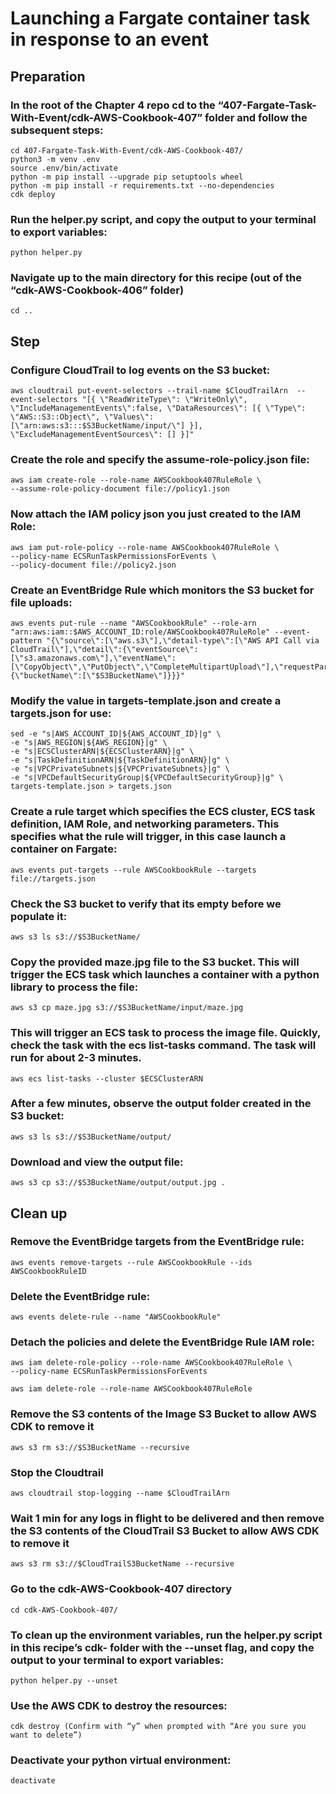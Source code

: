# Launching a Fargate container task in response to an event
## Preparation
### In the root of the Chapter 4 repo cd to the “407-Fargate-Task-With-Event/cdk-AWS-Cookbook-407” folder and follow the subsequent steps: 
    cd 407-Fargate-Task-With-Event/cdk-AWS-Cookbook-407/
    python3 -m venv .env
    source .env/bin/activate
    python -m pip install --upgrade pip setuptools wheel
    python -m pip install -r requirements.txt --no-dependencies
    cdk deploy
### Run the helper.py script, and copy the output to your terminal to export variables:
    python helper.py

### Navigate up to the main directory for this recipe (out of the “cdk-AWS-Cookbook-406” folder)
    cd ..
    
## Step

### Configure CloudTrail to log events on the S3 bucket:
    aws cloudtrail put-event-selectors --trail-name $CloudTrailArn  --event-selectors "[{ \"ReadWriteType\": \"WriteOnly\", \"IncludeManagementEvents\":false, \"DataResources\": [{ \"Type\":  \"AWS::S3::Object\", \"Values\": [\"arn:aws:s3:::$S3BucketName/input/\"] }], \"ExcludeManagementEventSources\": [] }]"

### Create the role and specify the assume-role-policy.json file:
    aws iam create-role --role-name AWSCookbook407RuleRole \
    --assume-role-policy-document file://policy1.json

### Now attach the IAM policy json you just created to the IAM Role:
    aws iam put-role-policy --role-name AWSCookbook407RuleRole \
    --policy-name ECSRunTaskPermissionsForEvents \
    --policy-document file://policy2.json

### Create an EventBridge Rule which monitors the S3 bucket for file uploads:
    aws events put-rule --name "AWSCookbookRule" --role-arn "arn:aws:iam::$AWS_ACCOUNT_ID:role/AWSCookbook407RuleRole" --event-pattern "{\"source\":[\"aws.s3\"],\"detail-type\":[\"AWS API Call via CloudTrail\"],\"detail\":{\"eventSource\":[\"s3.amazonaws.com\"],\"eventName\":[\"CopyObject\",\"PutObject\",\"CompleteMultipartUpload\"],\"requestParameters\":{\"bucketName\":[\"$S3BucketName\"]}}}"

### Modify the value in targets-template.json and create a targets.json for use:

    sed -e "s|AWS_ACCOUNT_ID|${AWS_ACCOUNT_ID}|g" \
    -e "s|AWS_REGION|${AWS_REGION}|g" \
    -e "s|ECSClusterARN|${ECSClusterARN}|g" \
    -e "s|TaskDefinitionARN|${TaskDefinitionARN}|g" \
    -e "s|VPCPrivateSubnets|${VPCPrivateSubnets}|g" \
    -e "s|VPCDefaultSecurityGroup|${VPCDefaultSecurityGroup}|g" \
    targets-template.json > targets.json

### Create a rule target which specifies the ECS cluster, ECS task definition, IAM Role, and networking parameters. This specifies what the rule will trigger, in this case launch a container on Fargate:
    aws events put-targets --rule AWSCookbookRule --targets file://targets.json

### Check the S3 bucket to verify that its empty before we populate it:
    aws s3 ls s3://$S3BucketName/

### Copy the provided maze.jpg file to the S3 bucket. This will trigger the ECS task which launches a container with a python library to process the file:
    aws s3 cp maze.jpg s3://$S3BucketName/input/maze.jpg

### This will trigger an ECS task to process the image file. Quickly, check the task with the ecs list-tasks command. The task will run for about 2-3 minutes.
    aws ecs list-tasks --cluster $ECSClusterARN

### After a few minutes, observe the output folder created in the S3 bucket:
    aws s3 ls s3://$S3BucketName/output/

### Download and view the output file:
    aws s3 cp s3://$S3BucketName/output/output.jpg .

## Clean up 
### Remove the EventBridge targets from the EventBridge rule:
    aws events remove-targets --rule AWSCookbookRule --ids AWSCookbookRuleID

### Delete the EventBridge rule:
    aws events delete-rule --name "AWSCookbookRule"

### Detach the policies and delete the EventBridge Rule IAM role:
    aws iam delete-role-policy --role-name AWSCookbook407RuleRole \
    --policy-name ECSRunTaskPermissionsForEvents

    aws iam delete-role --role-name AWSCookbook407RuleRole

### Remove the S3 contents of the Image S3 Bucket to allow AWS CDK to remove it
    aws s3 rm s3://$S3BucketName --recursive

### Stop the Cloudtrail
    aws cloudtrail stop-logging --name $CloudTrailArn

### Wait 1 min for any logs in flight to be delivered and then remove the S3 contents of the CloudTrail S3 Bucket to allow AWS CDK to remove it
    aws s3 rm s3://$CloudTrailS3BucketName --recursive

### Go to the cdk-AWS-Cookbook-407 directory
    cd cdk-AWS-Cookbook-407/

### To clean up the environment variables, run the helper.py script in this recipe’s cdk- folder with the --unset flag, and copy the output to your terminal to export variables:
    python helper.py --unset

### Use the AWS CDK to destroy the resources:
    cdk destroy (Confirm with “y” when prompted with “Are you sure you want to delete”)

### Deactivate your python virtual environment:
    deactivate

